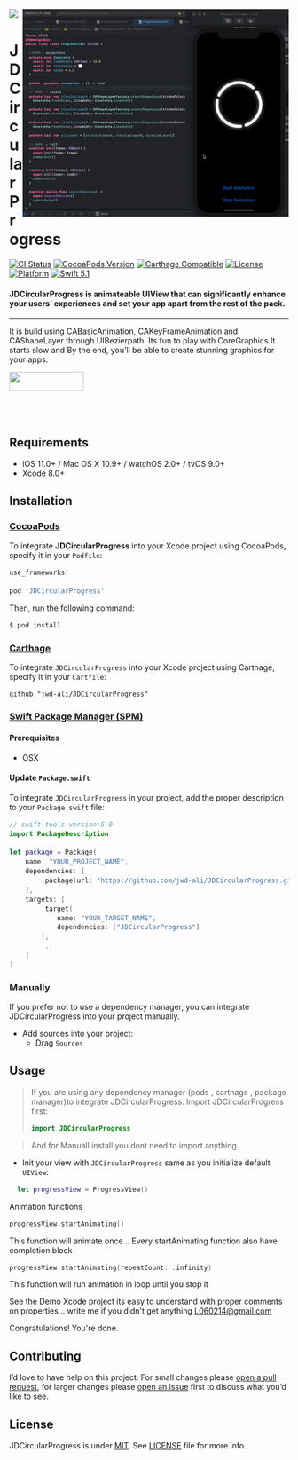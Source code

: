 <img src="https://github.com/jwd-ali/TidalTestProject/blob/master/images/header/header.png">
<img align="right" src="https://github.com/jwd-ali/JDCircularProgress/blob/main/Images/JDCircularProgress.gif" width="480" />
<p><h1 align="left">JDCircularProgress</h1></p>

[![CI Status](https://travis-ci.org/jwd-ali/RingPieChart.svg)](https://travis-ci.org/jwd-ali/RingPieChart)
[![CocoaPods Version](https://img.shields.io/cocoapods/v/RingPieChart.svg?style=flat)](https://cocoapods.org/pods/RingPieChart)
[![Carthage Compatible](https://img.shields.io/badge/Carthage-compatible-0473B3.svg?style=flat)](https://github.com/Carthage/Carthage)
[![License](https://img.shields.io/cocoapods/l/RingPieChart.svg?style=flat)](https://cocoapods.org/pods/RingPieChart)
[![Platform](https://img.shields.io/cocoapods/p/RingPieChart.svg?style=flat)](https://cocoapods.org/pods/RingPieChart)
[![Swift 5.1](https://img.shields.io/badge/swift-5.1-orange)](https://swift.org)

<p><h4>JDCircularProgress is animateable UIView that can significantly enhance your users’ experiences and set your app apart from the rest of the pack.</h4></p>

___

It is build using CABasicAnimation, CAKeyFrameAnimation and CAShapeLayer through UIBezierpath. Its fun to play with CoreGraphics.It starts slow and By the end, you’ll be able to create stunning graphics for your apps.
<p> 
  
  <a href="https://www.linkedin.com/in/jawad-ali-3804ab24/"><img src="https://i.imgur.com/vGjsQPt.png" width="134" height="34"></a>  

</br></br>
## Requirements

- iOS 11.0+ / Mac OS X 10.9+ / watchOS 2.0+ / tvOS 9.0+
- Xcode 8.0+

## Installation

### [CocoaPods](http://cocoapods.org)

To integrate **JDCircularProgress** into your Xcode project using CocoaPods, specify it in your `Podfile`:

```ruby
use_frameworks!

pod 'JDCircularProgress'
```

Then, run the following command:

```bash
$ pod install
```
### [Carthage](http://github.com/Carthage/Carthage)

To integrate `JDCircularProgress` into your Xcode project using Carthage, specify it in your `Cartfile`:

```ogdl
github "jwd-ali/JDCircularProgress"
```

### [Swift Package Manager (SPM)](https://swift.org/package-manager)

#### Prerequisites
- OSX


#### Update `Package.swift`
To integrate `JDCircularProgress` in your project, add the proper description to your `Package.swift` file:
```swift
// swift-tools-version:5.0
import PackageDescription

let package = Package(
    name: "YOUR_PROJECT_NAME",
    dependencies: [
        .package(url: "https://github.com/jwd-ali/JDCircularProgress.git")
    ],
    targets: [
        .target(
            name: "YOUR_TARGET_NAME",
            dependencies: ["JDCircularProgress"]
        ),
        ...
    ]
)
```

### Manually

If you prefer not to use a dependency manager, you can integrate JDCircularProgress into your project manually.

- Add sources into your project:
  - Drag `Sources`

## Usage

> If you are using any dependency manager (pods , carthage , package manager)to integrate JDCircularProgress. Import JDCircularProgress first:
> ```swift
> import JDCircularProgress
> ```

> And for Manuall install you dont need to import anything 

- Init your view with  `JDCircularProgress` same as you initialize default `UIView`:
```swift
  let progressView = ProgressView()
```

Animation functions 
```swift
progressView.startAnimating()
```

This function will animate once .. Every startAnimating function also have completion block 

```swift
progressView.startAnimating(repeatCount: .infinity)
```

This function will run animation in loop until you stop it

 See the Demo Xcode project its easy to understand with proper comments on properties .. write me if you didn't get anything L060214@gmail.com
  
  Congratulations! You're done.
  
  ## Contributing

I’d love to have help on this project. For small changes please [open a pull request](https://github.com/jwd-ali/JDCircularProgress/pulls), for larger changes please [open an issue](https://github.com/jwd-ali/JDCircularProgress/issues) first to discuss what you’d like to see.


License
-------

JDCircularProgress is under [MIT](https://opensource.org/licenses/MIT). See [LICENSE](LICENSE) file for more info.
